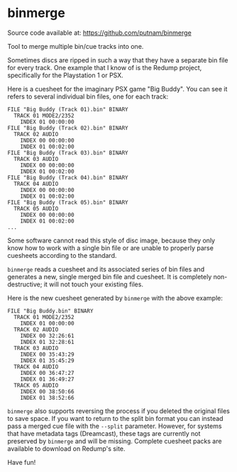 # binmerge

Source code available at: https://github.com/putnam/binmerge

Tool to merge multiple bin/cue tracks into one.

Sometimes discs are ripped in such a way that they have a separate bin file for every track. One example that I know of is the Redump project, specifically for the Playstation 1 or PSX.

Here is a cuesheet for the imaginary PSX game "Big Buddy". You can see it refers to several individual bin files, one for each track:

```
FILE "Big Buddy (Track 01).bin" BINARY
  TRACK 01 MODE2/2352
    INDEX 01 00:00:00
FILE "Big Buddy (Track 02).bin" BINARY
  TRACK 02 AUDIO
    INDEX 00 00:00:00
    INDEX 01 00:02:00
FILE "Big Buddy (Track 03).bin" BINARY
  TRACK 03 AUDIO
    INDEX 00 00:00:00
    INDEX 01 00:02:00
FILE "Big Buddy (Track 04).bin" BINARY
  TRACK 04 AUDIO
    INDEX 00 00:00:00
    INDEX 01 00:02:00
FILE "Big Buddy (Track 05).bin" BINARY
  TRACK 05 AUDIO
    INDEX 00 00:00:00
    INDEX 01 00:02:00
...
```

Some software cannot read this style of disc image, because they only know how to work with a single bin file or are unable to properly parse cuesheets according to the standard.

`binmerge` reads a cuesheet and its associated series of bin files and generates a new, single merged bin file and cuesheet. It is completely non-destructive; it will not touch your existing files.

Here is the new cuesheet generated by `binmerge` with the above example:
```
FILE "Big Buddy.bin" BINARY
  TRACK 01 MODE2/2352
    INDEX 01 00:00:00
  TRACK 02 AUDIO
    INDEX 00 32:26:61
    INDEX 01 32:28:61
  TRACK 03 AUDIO
    INDEX 00 35:43:29
    INDEX 01 35:45:29
  TRACK 04 AUDIO
    INDEX 00 36:47:27
    INDEX 01 36:49:27
  TRACK 05 AUDIO
    INDEX 00 38:50:66
    INDEX 01 38:52:66
```

`binmerge` also supports reversing the process if you deleted the original files to save space. If you want to return to the split bin format you can instead pass a merged cue file with the `--split` parameter. However, for systems that have metadata tags (Dreamcast), these tags are currently not preserved by `binmerge` and will be missing. Complete cuesheet packs are available to download on Redump's site.

Have fun!
